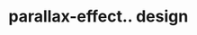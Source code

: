 # parallax-effect.. design                                                                                                                                                                                   

